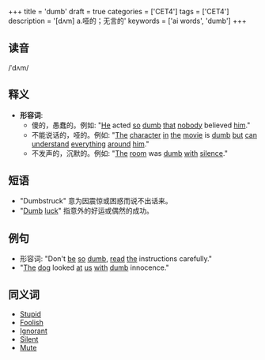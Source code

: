 +++
title = 'dumb'
draft = true
categories = ['CET4']
tags = ['CET4']
description = '[dʌm] a.哑的；无言的'
keywords = ['ai words', 'dumb']
+++

## 读音
/ˈdʌm/

## 释义
- **形容词**: 
    - 傻的，愚蠢的。例如: "[He](/zh/post/he/) acted [so](/zh/post/so/) [dumb](/zh/post/dumb/) [that](/zh/post/that/) [nobody](/zh/post/nobody/) believed [him](/zh/post/him/)."
    - 不能说话的，哑的。例如: "[The](/zh/post/the/) [character](/zh/post/character/) [in](/zh/post/in/) [the](/zh/post/the/) [movie](/zh/post/movie/) is [dumb](/zh/post/dumb/) [but](/zh/post/but/) [can](/zh/post/can/) [understand](/zh/post/understand/) [everything](/zh/post/everything/) [around](/zh/post/around/) [him](/zh/post/him/)."
    - 不发声的，沉默的。例如: "[The](/zh/post/the/) [room](/zh/post/room/) was [dumb](/zh/post/dumb/) [with](/zh/post/with/) [silence](/zh/post/silence/)."

## 短语
- "Dumbstruck" 意为因震惊或困惑而说不出话来。
- "[Dumb](/zh/post/dumb/) [luck](/zh/post/luck/)" 指意外的好运或偶然的成功。

## 例句
- 形容词: "Don't [be](/zh/post/be/) [so](/zh/post/so/) [dumb](/zh/post/dumb/), [read](/zh/post/read/) [the](/zh/post/the/) instructions carefully."
- "[The](/zh/post/the/) [dog](/zh/post/dog/) looked [at](/zh/post/at/) [us](/zh/post/us/) [with](/zh/post/with/) [dumb](/zh/post/dumb/) innocence."

## 同义词
- [Stupid](/zh/post/stupid/)
- [Foolish](/zh/post/foolish/)
- [Ignorant](/zh/post/ignorant/)
- [Silent](/zh/post/silent/)
- [Mute](/zh/post/mute/)
